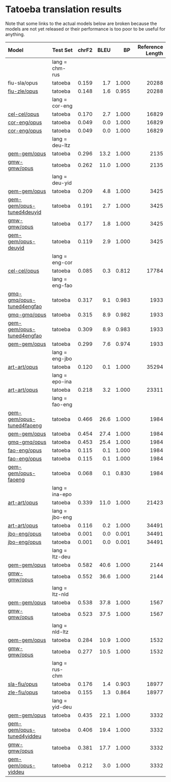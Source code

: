 # Tatoeba translation results

Note that some links to the actual models below are broken
because the models are not yet released or their performance is too poor
to be useful for anything.

| Model | Test Set | chrF2 | BLEU | BP | Reference Length |
|:--|---|--:|--:|--:|--:|
| | lang = chm-rus | | | | |
| fiu-sla/opus | tatoeba | 0.159 | 1.7 | 1.000 | 20288 |
| [fiu-zle/opus](../models/fiu-zle) | tatoeba | 0.148 | 1.6 | 0.955 | 20288 |
| | lang = cor-eng | | | | |
| [cel-cel/opus](../models/cel-cel) | tatoeba | 0.170 | 2.7 | 1.000 | 16829 |
| [cor-eng/opus](../models/cor-eng) | tatoeba | 0.049 | 0.0 | 1.000 | 16829 |
| [cor-eng/opus](../models/cor-eng) | tatoeba | 0.049 | 0.0 | 1.000 | 16829 |
| | lang = deu-ltz | | | | |
| [gem-gem/opus](../models/gem-gem) | tatoeba | 0.296 | 13.2 | 1.000 | 2135 |
| [gmw-gmw/opus](../models/gmw-gmw) | tatoeba | 0.262 | 11.0 | 1.000 | 2135 |
| | lang = deu-yid | | | | |
| [gem-gem/opus](../models/gem-gem) | tatoeba | 0.209 | 4.8 | 1.000 | 3425 |
| [gem-gem/opus-tuned4deuyid](../models/gem-gem) | tatoeba | 0.191 | 2.7 | 1.000 | 3425 |
| [gmw-gmw/opus](../models/gmw-gmw) | tatoeba | 0.177 | 1.8 | 1.000 | 3425 |
| [gem-gem/opus-deuyid](../models/gem-gem) | tatoeba | 0.119 | 2.9 | 1.000 | 3425 |
| | lang = eng-cor | | | | |
| [cel-cel/opus](../models/cel-cel) | tatoeba | 0.085 | 0.3 | 0.812 | 17784 |
| | lang = eng-fao | | | | |
| [gmq-gmq/opus-tuned4engfao](../models/gmq-gmq) | tatoeba | 0.317 | 9.1 | 0.983 | 1933 |
| [gmq-gmq/opus](../models/gmq-gmq) | tatoeba | 0.315 | 8.9 | 0.982 | 1933 |
| [gem-gem/opus-tuned4engfao](../models/gem-gem) | tatoeba | 0.309 | 8.9 | 0.983 | 1933 |
| [gem-gem/opus](../models/gem-gem) | tatoeba | 0.299 | 7.6 | 0.974 | 1933 |
| | lang = eng-jbo | | | | |
| [art-art/opus](../models/art-art) | tatoeba | 0.120 | 0.1 | 1.000 | 35294 |
| | lang = epo-ina | | | | |
| [art-art/opus](../models/art-art) | tatoeba | 0.218 | 3.2 | 1.000 | 23311 |
| | lang = fao-eng | | | | |
| [gem-gem/opus-tuned4faoeng](../models/gem-gem) | tatoeba | 0.466 | 26.6 | 1.000 | 1984 |
| [gem-gem/opus](../models/gem-gem) | tatoeba | 0.454 | 27.4 | 1.000 | 1984 |
| [gmq-gmq/opus](../models/gmq-gmq) | tatoeba | 0.453 | 25.4 | 1.000 | 1984 |
| [fao-eng/opus](../models/fao-eng) | tatoeba | 0.115 | 0.1 | 1.000 | 1984 |
| [fao-eng/opus](../models/fao-eng) | tatoeba | 0.115 | 0.1 | 1.000 | 1984 |
| [gem-gem/opus-faoeng](../models/gem-gem) | tatoeba | 0.068 | 0.1 | 0.830 | 1984 |
| | lang = ina-epo | | | | |
| [art-art/opus](../models/art-art) | tatoeba | 0.339 | 11.0 | 1.000 | 21423 |
| | lang = jbo-eng | | | | |
| [art-art/opus](../models/art-art) | tatoeba | 0.116 | 0.2 | 1.000 | 34491 |
| [jbo-eng/opus](../models/jbo-eng) | tatoeba | 0.001 | 0.0 | 0.001 | 34491 |
| [jbo-eng/opus](../models/jbo-eng) | tatoeba | 0.001 | 0.0 | 0.001 | 34491 |
| | lang = ltz-deu | | | | |
| [gem-gem/opus](../models/gem-gem) | tatoeba | 0.582 | 40.6 | 1.000 | 2144 |
| [gmw-gmw/opus](../models/gmw-gmw) | tatoeba | 0.552 | 36.6 | 1.000 | 2144 |
| | lang = ltz-nld | | | | |
| [gem-gem/opus](../models/gem-gem) | tatoeba | 0.538 | 37.8 | 1.000 | 1567 |
| [gmw-gmw/opus](../models/gmw-gmw) | tatoeba | 0.523 | 37.5 | 1.000 | 1567 |
| | lang = nld-ltz | | | | |
| [gem-gem/opus](../models/gem-gem) | tatoeba | 0.284 | 10.9 | 1.000 | 1532 |
| [gmw-gmw/opus](../models/gmw-gmw) | tatoeba | 0.277 | 10.5 | 1.000 | 1532 |
| | lang = rus-chm | | | | |
| [sla-fiu/opus](../models/sla-fiu) | tatoeba | 0.176 | 1.4 | 0.903 | 18977 |
| [zle-fiu/opus](../models/zle-fiu) | tatoeba | 0.155 | 1.3 | 0.864 | 18977 |
| | lang = yid-deu | | | | |
| [gem-gem/opus](../models/gem-gem) | tatoeba | 0.435 | 22.1 | 1.000 | 3332 |
| [gem-gem/opus-tuned4yiddeu](../models/gem-gem) | tatoeba | 0.406 | 19.4 | 1.000 | 3332 |
| [gmw-gmw/opus](../models/gmw-gmw) | tatoeba | 0.381 | 17.7 | 1.000 | 3332 |
| [gem-gem/opus-yiddeu](../models/gem-gem) | tatoeba | 0.212 | 3.0 | 1.000 | 3332 |
